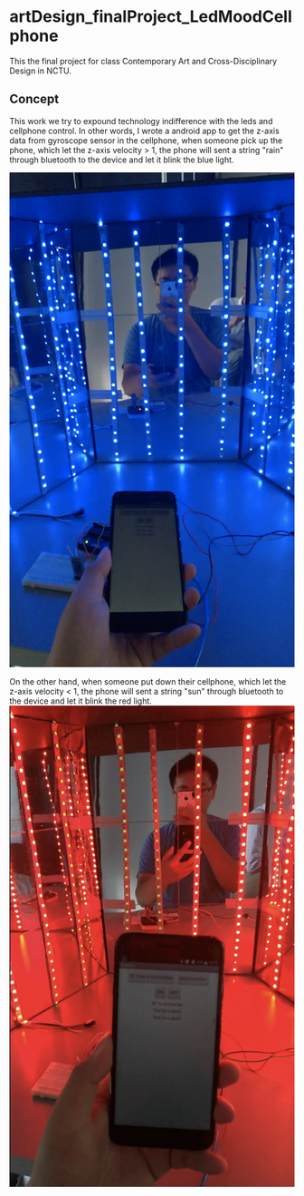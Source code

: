 # artDesign_finalProject_LedMoodCellphone


This the final project for class Contemporary Art and Cross-Disciplinary Design in NCTU.

## Concept
This work we try to expound technology indifference with the leds and cellphone control. In other words, I wrote a android app to get the z-axis data from gyroscope sensor in the cellphone, when someone pick up the phone, which let the z-axis velocity > 1, the phone will sent a string "rain" through bluetooth to the device and let it blink the blue light. 


![image](https://github.com/ChiShengChen/artDesign_finalProject_LedMoodCellphone/blob/master/%E8%9E%A2%E5%B9%95%E5%BF%AB%E7%85%A7%202019-06-22%20%E4%B8%8B%E5%8D%886.06.46.png)

On the other hand, when someone put down their cellphone, which let the z-axis velocity < 1, the phone will sent a string "sun" through bluetooth to the device and let it blink the red light. 
![image](https://github.com/ChiShengChen/artDesign_finalProject_LedMoodCellphone/blob/master/%E8%9E%A2%E5%B9%95%E5%BF%AB%E7%85%A7%202019-06-22%20%E4%B8%8B%E5%8D%886.05.57.png)

